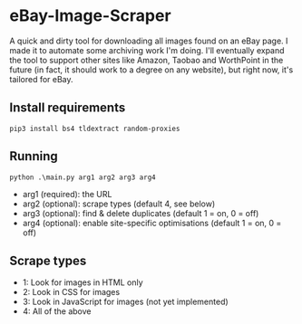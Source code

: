 #  eBay-Image-Scraper

A quick and dirty tool for downloading all images found on an eBay page. I made it to automate some archiving work I'm doing. I'll eventually expand the tool to support other sites like Amazon, Taobao and WorthPoint in the future (in fact, it should work to a degree on any website), but right now, it's tailored for eBay.

## Install requirements

    pip3 install bs4 tldextract random-proxies 

## Running

    python .\main.py arg1 arg2 arg3 arg4

* arg1 (required): the URL
* arg2 (optional): scrape types (default 4, see below)
* arg3 (optional): find & delete duplicates (default 1 = on, 0 = off)
* arg4 (optional): enable site-specific optimisations (default 1 = on, 0 = off)

## Scrape types

* 1: Look for images in HTML only
* 2: Look in CSS for images
* 3: Look in JavaScript for images (not yet implemented)
* 4: All of the above 